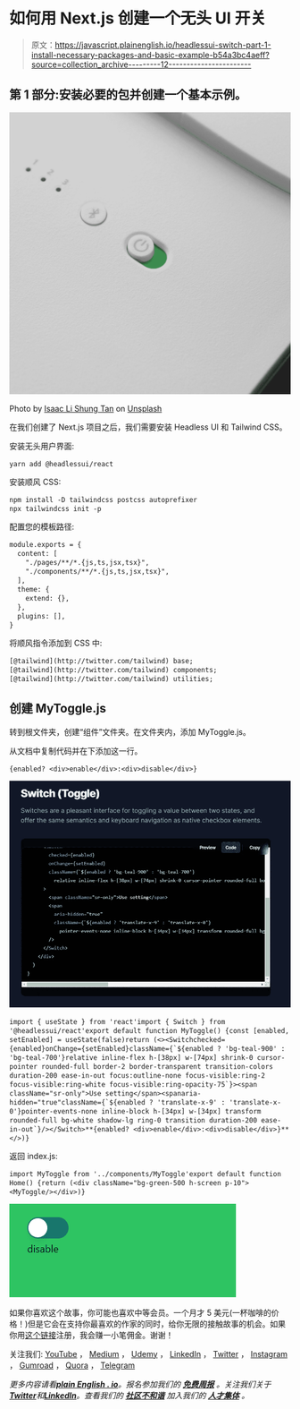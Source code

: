 # 如何用 Next.js 创建一个无头 UI 开关

> 原文：<https://javascript.plainenglish.io/headlessui-switch-part-1-install-necessary-packages-and-basic-example-b54a3bc4aeff?source=collection_archive---------12----------------------->

## 第 1 部分:安装必要的包并创建一个基本示例。

![](img/8edb1ac9f473e9a2f3bcc79fb9b62df2.png)

Photo by [Isaac Li Shung Tan](https://unsplash.com/@isaactanlishung?utm_source=medium&utm_medium=referral) on [Unsplash](https://unsplash.com?utm_source=medium&utm_medium=referral)

在我们创建了 Next.js 项目之后，我们需要安装 Headless UI 和 Tailwind CSS。

安装无头用户界面:

```
yarn add @headlessui/react
```

安装顺风 CSS:

```
npm install -D tailwindcss postcss autoprefixer
npx tailwindcss init -p
```

配置您的模板路径:

```
module.exports = {
  content: [
    "./pages/**/*.{js,ts,jsx,tsx}",
    "./components/**/*.{js,ts,jsx,tsx}",
  ],
  theme: {
    extend: {},
  },
  plugins: [],
}
```

将顺风指令添加到 CSS 中:

```
[@tailwind](http://twitter.com/tailwind) base;
[@tailwind](http://twitter.com/tailwind) components;
[@tailwind](http://twitter.com/tailwind) utilities;
```

## 创建 MyToggle.js

转到根文件夹，创建“组件”文件夹。在文件夹内，添加 MyToggle.js。

从文档中复制代码并在<switch>下添加这一行。</switch>

```
{enabled? <div>enable</div>:<div>disable</div>}
```

![](img/2f88d1a3a8d6e90591c330655fd21c5f.png)

```
import { useState } from 'react'import { Switch } from '@headlessui/react'export default function MyToggle() {const [enabled, setEnabled] = useState(false)return (<><Switchchecked={enabled}onChange={setEnabled}className={`${enabled ? 'bg-teal-900' : 'bg-teal-700'}relative inline-flex h-[38px] w-[74px] shrink-0 cursor-pointer rounded-full border-2 border-transparent transition-colors duration-200 ease-in-out focus:outline-none focus-visible:ring-2  focus-visible:ring-white focus-visible:ring-opacity-75`}><span className="sr-only">Use setting</span><spanaria-hidden="true"className={`${enabled ? 'translate-x-9' : 'translate-x-0'}pointer-events-none inline-block h-[34px] w-[34px] transform rounded-full bg-white shadow-lg ring-0 transition duration-200 ease-in-out`}/></Switch>**{enabled? <div>enable</div>:<div>disable</div>}**</>)}
```

返回 index.js:

```
import MyToggle from '../components/MyToggle'export default function Home() {return (<div className="bg-green-500 h-screen p-10"><MyToggle/></div>)}
```

![](img/7d8d2116bc88189740a8975be2898695.png)

如果你喜欢这个故事，你可能也喜欢中等会员。一个月才 5 美元(一杯咖啡的价格！)但是它会在支持你最喜欢的作家的同时，给你无限的接触故事的机会。如果你用[这个链接](https://ckmobile.medium.com/membership)注册，我会赚一小笔佣金。谢谢！

关注我们: [YouTube](https://www.youtube.com/channel/UCu4-4FnutvSHVo9WHvq80Ww?sub_confirmation=1) ， [Medium](https://ckmobile.medium.com/) ， [Udemy](https://www.udemy.com/user/cyruschan2/) ， [LinkedIn](https://www.linkedin.com/company/ckmobi/) ， [Twitter](https://twitter.com/ckmobilejavasc1) ， [Instagram](https://www.instagram.com/ckmobile8050) ， [Gumroad](https://app.gumroad.com/ckmobile) ， [Quora](https://ckmobile.quora.com/) ， [Telegram](https://t.me/ckmobi)

*更多内容请看*[***plain English . io***](https://plainenglish.io/)*。报名参加我们的* [***免费周报***](http://newsletter.plainenglish.io/) *。关注我们关于*[***Twitter***](https://twitter.com/inPlainEngHQ)**和*[***LinkedIn***](https://www.linkedin.com/company/inplainenglish/)*。查看我们的* [***社区不和谐***](https://discord.gg/GtDtUAvyhW) *加入我们的* [***人才集体***](https://inplainenglish.pallet.com/talent/welcome) *。**